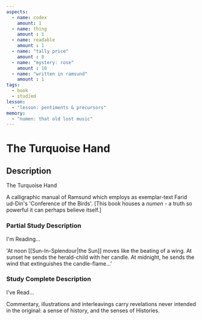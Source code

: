 ```yaml
---
aspects: 
  - name: codex
    amount: 1
  - name: thing
    amount : 1
  - name: readable
    amount : 1
  - name: "tally price"
    amount : 8
  - name: "mystery: rose"
    amount : 10
  - name: "written in ramsund"
    amount : 1
tags:
  - book
  - studied
lesson:
  - "lesson: pentiments & precursors"
memory:
  - "numen: that old lost music"
---
```


# The Turquoise Hand

## Description
The Turquoise Hand

A calligraphic manual of Ramsund which employs as exemplar-text Farid ud-Din's 'Conference of the Birds'. [This book houses a <i>numen</i> - a truth so powerful it can perhaps believe itself.]
### Partial Study Description
I'm Reading...

'At noon [[Sun-In-Splendour|the Sun]] moves like the beating of a wing. At sunset he sends the herald-child with her candle. At midnight, he sends the wind that extinguishes the candle-flame…'
### Study Complete Description
I've Read...

Commentary, illustrations and interleavings carry revelations never intended in the original: a sense of history, and the senses of Histories.
